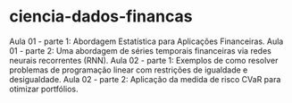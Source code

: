 # ciencia-dados-financas
Aula 01 - parte 1: Abordagem Estatística para Aplicações Financeiras. Aula 01 - parte 2: Uma abordagem de séries temporais financeiras via redes neurais recorrentes (RNN). Aula 02 - parte 1: Exemplos de como resolver problemas de programação linear com restrições de igualdade e desigualdade. Aula 02 - parte 2: Aplicação da medida de risco CVaR para otimizar portfólios.
